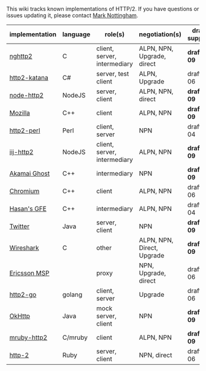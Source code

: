 This wiki tracks known implementations of HTTP/2. If you have questions or issues updating it, please contact [Mark Nottingham](mailto:mnot@mnot.net).

implementation | language | role(s) | negotiation(s) | draft support
--- | --- | --- | --- | ---
[nghttp2](https://github.com/tatsuhiro-t/nghttp2) | C | client, server, intermediary | ALPN, NPN, Upgrade, direct | **draft-09**
[http2-katana](https://github.com/MSOpenTech/http2-katana) | C# | server, test client | ALPN, Upgrade | draft-06
[node-http2](https://github.com/molnarg/node-http2) | NodeJS | server, client | ALPN, NPN, direct | **draft-09**
[Mozilla](https://wiki.mozilla.org/Networking/http2) | C++ | client | ALPN, NPN | **draft-09**
[http2-perl](https://github.com/sludin/http2-perl) | Perl | client, server | NPN | draft-04
[iij-http2](https://github.com/shigeki/interop-iij-http2) | NodeJS | client, server, intermediary | ALPN, NPN | **draft-09**
[Akamai Ghost](Akamaighost) | C++ | intermediary | NPN | **draft-09**
[Chromium](https://sites.google.com/a/chromium.org/dev/http2) | C++ | client | ALPN, NPN | draft-06
[Hasan's GFE](Hasansgfe) | C++ | intermediary | ALPN, NPN | draft-04
[Twitter](https://twitter.com/) | Java | server, client | NPN | **draft-09**
[Wireshark](https://bugs.wireshark.org/bugzilla/show_bug.cgi?id=9042) | C | other | ALPN, NPN, Direct, Upgrade | **draft-09**
[Ericsson MSP](EricssonMPS) | | proxy | NPN, Upgrade, direct | draft-06
[http2-go](https://github.com/Jxck/http2) | golang | client, server | Upgrade | draft-06
[OkHttp](https://github.com/square/okhttp) | Java | mock server, client | NPN | **draft-09**
[mruby-http2](https://github.com/matsumoto-r/mruby-http2) | C/mruby | client | ALPN, NPN | **draft-09**
[http-2](https://github.com/igrigorik/http-2) | Ruby | server, client | NPN, direct | draft-06